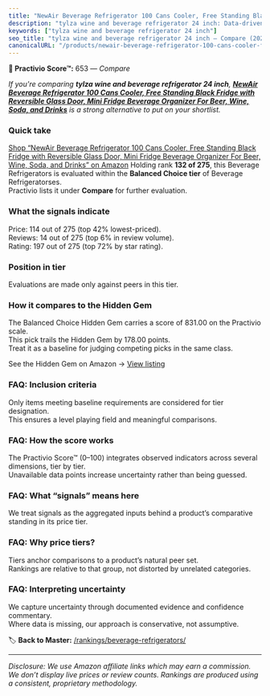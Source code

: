 ```yaml
---
title: "NewAir Beverage Refrigerator 100 Cans Cooler, Free Standing Black Fridge with Reversible Glass Door, Mini Fridge Beverage Organizer For Beer, Wine, Soda, and Drinks"
description: "tylza wine and beverage refrigerator 24 inch: Data-driven ranking using the Practivio Score™. Positioned by quality, value, demand, findability, momentum."
keywords: ["tylza wine and beverage refrigerator 24 inch"]
seo_title: "tylza wine and beverage refrigerator 24 inch — Compare (2025)"
canonicalURL: "/products/newair-beverage-refrigerator-100-cans-cooler-free-standing-black-fridge-with-reversible-glass-door-mini-fridge-beverage-organizer-for-beer-wine-soda-and-drinks-B0B34PV6S4/"
---
```


**🛒 Practivio Score™:** 653 — _Compare_


*If you're comparing **tylza wine and beverage refrigerator 24 inch**, **[NewAir Beverage Refrigerator 100 Cans Cooler, Free Standing Black Fridge with Reversible Glass Door, Mini Fridge Beverage Organizer For Beer, Wine, Soda, and Drinks](https://www.amazon.com/dp/B0B34PV6S4?tag=practivio-20)** is a strong alternative to put on your shortlist.*
### Quick take
[Shop “NewAir Beverage Refrigerator 100 Cans Cooler, Free Standing Black Fridge with Reversible Glass Door, Mini Fridge Beverage Organizer For Beer, Wine, Soda, and Drinks” on Amazon](https://www.amazon.com/dp/B0B34PV6S4?tag=practivio-20)
Holding rank **132 of 275**, this Beverage Refrigerators is evaluated within the **Balanced Choice tier** of Beverage Refrigeratorses.  
Practivio lists it under **Compare** for further evaluation.

### What the signals indicate
Price: 114 out of 275 (top 42% lowest-priced).  
Reviews: 14 out of 275 (top 6% in review volume).  
Rating: 197 out of 275 (top 72% by star rating).  

### Position in tier
Evaluations are made only against peers in this tier.

### How it compares to the Hidden Gem
The Balanced Choice Hidden Gem carries a score of 831.00 on the Practivio scale.  
This pick trails the Hidden Gem by 178.00 points.  
Treat it as a baseline for judging competing picks in the same class.  

See the Hidden Gem on Amazon → [View listing](https://www.amazon.com/dp/B0786TJC33?tag=practivio-20)

### FAQ: Inclusion criteria
Only items meeting baseline requirements are considered for tier designation.  
This ensures a level playing field and meaningful comparisons.

### FAQ: How the score works
The Practivio Score™ (0–100) integrates observed indicators across several dimensions, tier by tier.  
Unavailable data points increase uncertainty rather than being guessed.

### FAQ: What “signals” means here
We treat signals as the aggregated inputs behind a product’s comparative standing in its price tier.

### FAQ: Why price tiers?
Tiers anchor comparisons to a product’s natural peer set.  
Rankings are relative to that group, not distorted by unrelated categories.

### FAQ: Interpreting uncertainty
We capture uncertainty through documented evidence and confidence commentary.  
Where data is missing, our approach is conservative, not assumptive.

<!-- Missing template for Compare/CompareWithinPriceClass -->


🏷️ **Back to Master:** [/rankings/beverage-refrigerators/](/rankings/beverage-refrigerators/)

---
_Disclosure: We use Amazon affiliate links which may earn a commission. We don’t display live prices or review counts. Rankings are produced using a consistent, proprietary methodology._
